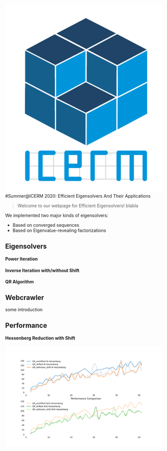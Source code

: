 ![icerm](ICERM_logoCUBE_1000pxls.png) 
#Summer@ICERM 2020: Efficient Eigensolvers And Their Applications



> Welcome to our webpage for Efficient Eigensolvers! blabla

We implemented two major kinds of eigensolvers:
* Based on converged sequences
* Based on Eigenvalue-revealing factorizations


## Eigensolvers
#### Power Iteration

#### Inverse Iteration with/without Shift

#### QR Algorithm
 

## Webcrawler
some introduction



## Performance
#### Hessenberg Reduction with Shift
![hessenshift](performance_compare_iteration_preversion.png)

 

